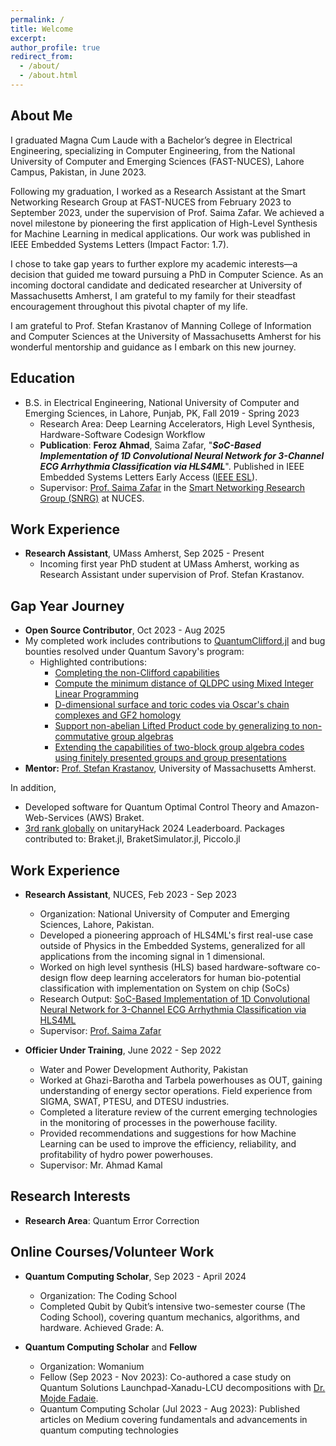 ```yaml
---
permalink: /
title: Welcome
excerpt: 
author_profile: true
redirect_from: 
  - /about/
  - /about.html
---
```


## About Me

I graduated Magna Cum Laude with a Bachelor’s degree in Electrical Engineering, specializing in Computer Engineering, from the National University of Computer and Emerging Sciences (FAST-NUCES), Lahore Campus, Pakistan, in June 2023.

Following my graduation, I worked as a Research Assistant at the Smart Networking Research Group at FAST-NUCES from February 2023 to September 2023, under the supervision of Prof. Saima Zafar. We achieved a novel milestone by pioneering the first application of High-Level Synthesis for Machine Learning in medical applications. Our work was published in IEEE Embedded Systems Letters (Impact Factor: 1.7). 

I chose to take gap years to further explore my academic interests—a decision that guided me toward pursuing a PhD in Computer Science. As an incoming doctoral candidate and dedicated researcher at University of Massachusetts Amherst, I am grateful to my family for their steadfast encouragement throughout this pivotal chapter of my life.

I am grateful to Prof. Stefan Krastanov of Manning College of Information and Computer Sciences at the University of Massachusetts Amherst for his wonderful mentorship and guidance as I embark on this new journey.

## Education
* B.S. in Electrical Engineering, National University of Computer and Emerging Sciences, in Lahore, Punjab, PK, Fall 2019 - Spring 2023
  * Research Area: Deep Learning Accelerators, High Level Synthesis, Hardware-Software Codesign Workflow
  * **Publication**: **Feroz Ahmad**, Saima Zafar, "***SoC-Based Implementation of 1D Convolutional Neural Network for 3-Channel ECG Arrhythmia Classification via HLS4ML***". Published in IEEE Embedded Systems Letters Early Access ([IEEE ESL](https://ieeexplore.ieee.org/document/10399904)).
  * Supervisor: [Prof. Saima Zafar](https://lhr.nu.edu.pk/ee/facultyProfile/4198) in the [Smart Networking Research Group (SNRG)](https://lhr.nu.edu.pk/ee/research/snrg) at NUCES.

## Work Experience

* **Research Assistant**, UMass Amherst, Sep 2025 - Present
  - Incoming first year PhD student at UMass Amherst, working as Research Assistant under supervision of Prof. Stefan Krastanov.

## Gap Year Journey

* **Open Source Contributor**, Oct 2023 - Aug 2025
 * My completed work includes contributions to [QuantumClifford.jl](https://github.com/QuantumSavory/QuantumClifford.jl) and bug bounties resolved under Quantum Savory's program:
    - Highlighted contributions:
      - [Completing the non-Clifford capabilities](https://github.com/QuantumSavory/QuantumClifford.jl/pull/427)
      - [Compute the minimum distance of QLDPC using Mixed Integer Linear Programming](https://github.com/QuantumSavory/QuantumClifford.jl/pull/439)
      - [D-dimensional surface and toric codes via Oscar's chain complexes and GF2 homology](https://github.com/QuantumSavory/QuantumClifford.jl/pull/534)
      - [Support non-abelian Lifted Product code by generalizing to non-commutative group algebras](https://github.com/QuantumSavory/QuantumClifford.jl/pull/511)
      - [Extending the capabilities of two-block group algebra codes using finitely presented groups and group presentations](https://github.com/QuantumSavory/QuantumClifford.jl/pull/400)
 * **Mentor:** [Prof. Stefan Krastanov](https://www.cics.umass.edu/about/directory/stefan-krastanov), University of Massachusetts Amherst.

In addition,
  * Developed software for Quantum Optimal Control Theory and Amazon-Web-Services (AWS) Braket.
  * [3rd rank globally](https://unitaryhack.dev/leaderboard/) on unitaryHack 2024 Leaderboard. Packages contributed to: Braket.jl, BraketSimulator.jl, Piccolo.jl

## Work Experience

* **Research Assistant**, NUCES, Feb 2023 - Sep 2023
  * Organization: National University of Computer and Emerging Sciences, Lahore, Pakistan.
  * Developed a pioneering approach of HLS4ML's first real-use case outside of Physics in the Embedded Systems, generalized for all applications from the incoming signal in 1 dimensional.
  * Worked on high level synthesis (HLS) based hardware-software co-design flow deep learning accelerators for human bio-potential classification with implementation on System on chip (SoCs)
  * Research Output: [SoC-Based Implementation of 1D Convolutional Neural Network for 3-Channel ECG Arrhythmia Classification via HLS4ML](https://ieeexplore.ieee.org/document/10399904)
  * Supervisor: [Prof. Saima Zafar](https://lhr.nu.edu.pk/ee/facultyProfile/4198)
 
* **Officier Under Training**, June 2022 - Sep 2022
  * Water and Power Development Authority, Pakistan
  * Worked at Ghazi-Barotha and Tarbela powerhouses as OUT, gaining understanding of energy sector operations. Field experience from SIGMA, SWAT, PTESU, and DTESU industries.
  * Completed a literature review of the current emerging technologies in the monitoring of processes in the powerhouse facility.
  * Provided recommendations and suggestions for how Machine Learning can be used to improve the efficiency, reliability, and profitability of hydro power powerhouses.
  * Supervisor: Mr. Ahmad Kamal

## Research Interests 
* **Research Area**: Quantum Error Correction

## Online Courses/Volunteer Work
 
 * **Quantum Computing Scholar**, Sep 2023 - April 2024
    * Organization: The Coding School
    * Completed Qubit by Qubit’s intensive two-semester course (The Coding School), covering quantum mechanics, algorithms, and hardware. Achieved Grade: A.

*  **Quantum Computing Scholar** and **Fellow**
   * Organization: Womanium
   * Fellow (Sep 2023 - Nov 2023): Co-authored a case study on Quantum Solutions Launchpad-Xanadu-LCU decompositions with [Dr. Mojde Fadaie](https://scholar.google.com/citations?user=Sg4qHUAAAAAJ&hl=en).
   * Quantum Computing Scholar (Jul 2023 - Aug 2023): Published articles on Medium covering fundamentals and advancements in quantum computing technologies

